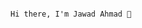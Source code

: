                                                                                        Hi there, I'm Jawad Ahmad 👋

<br/>
